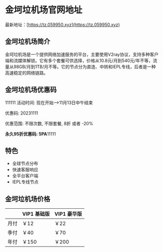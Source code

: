 # 金坷垃机场官网地址

最新地址：[https://tz.059950.xyz](https://tz.059950.xyz)

## 金坷垃机场简介

金坷垃机场是一个提供网络加速服务的平台，主要使用V2ray协议，支持多种客户端和流媒体解锁。它有多个套餐可供选择，价格从10.8元/月到540元/年不等，流量从98GB/月到1TB/月不等。它的节点分为直连、中转和IEPL专线，后者是一种高速稳定的网络链路。

## 金坷垃机场优惠码
111111
活动时间: 现在开始—>11月13日中午结束

优惠码: 20231111

优惠范围: 不限次数, 不限套餐, 8折 或者 -20%

**永久95折优惠码: 5PA**11111

## 特色

* 全球节点分布
* 快速客服响应
* 全平台客户端
* IEPL专线节点

## 金坷垃机场价格

||VIP1 基础版|VIP1 豪华版|
|----|----|----|
|月付|￥12|￥22|
|季付|￥40|￥70|
|年付|￥150|￥200|

